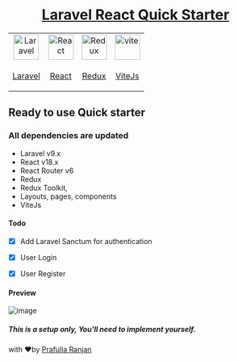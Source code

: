 <u><h1 align="center"> Laravel React Quick Starter</h1></u>


<div align='center'>
<table>
<tr>
<td align='center'>
<img width='50' align='center' src="https://laravel.com/img/logomark.min.svg" alt="Laravel">
</td>
<td align='center'>
<img width='50' align='center' src="https://upload.wikimedia.org/wikipedia/commons/thumb/a/a7/React-icon.svg/2300px-React-icon.svg.png" alt="React">
</td>
<td align='center'>
<img width='50' align='center' src="https://d33wubrfki0l68.cloudfront.net/0834d0215db51e91525a25acf97433051f280f2f/c30f5/img/redux.svg" alt="Redux">
</td>
<td align='center'>
<img width='50' align='center' src="https://vitejs.dev/logo.svg" alt="vite">
</td>
</tr>
<tr>
<td align="center">

[Laravel](https://github.com/laravel/laravel)
</td>
<td align="center">

[React](https://github.com/facebook/react)
</td>
<td align="center">

[Redux](https://github.com/reduxjs/redux)
</td>
<td align="center">

[ViteJs](https://github.com/vitejs/vite)
</td>
</tr>
</table>
</div>

## Ready to use Quick starter

### All dependencies are updated

- Laravel v9.x
- React v18.x
- React Router v6
- Redux
- Redux Toolkit,
- Layouts, pages, components
- ViteJs

#### Todo

- [x] Add Laravel Sanctum for authentication
- [x] User Login
- [x] User Register


#### Preview

![image](https://user-images.githubusercontent.com/101512784/210441650-76baf3ca-3ca5-431e-8801-926aa2ab211d.png)


##### This is a setup only, You'll need to implement yourself.

with ❤️by [Prafulla Ranjan](https://prafullaranjan.com)
